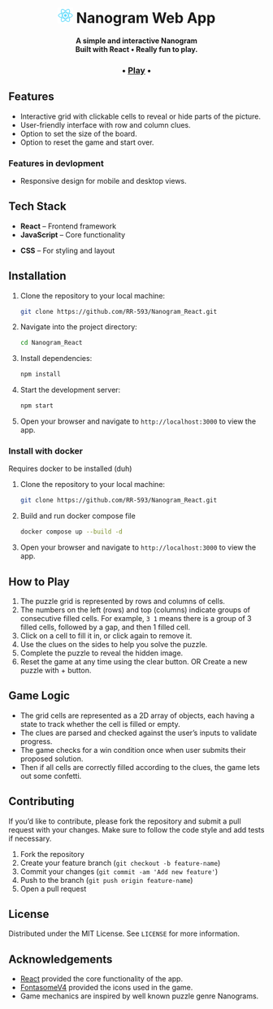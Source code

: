 <h1 align="center">
     <img src=https://github.com/RR-593/Nanogram_React/blob/main/public/logo192.png" width="30" height="30">
    <b>Nanogram Web App</b>
    <br>
</h1>

<p align="center">
  <b>A simple and interactive Nanogram</b> <br />
  <b>Built with React • Really fun to play.</b> <br />
</p>

<h3 align="center">
 &bull;
  <a href="https://rr-593.github.io/Nanogram_React/">Play</a>  &bull;
</h3>

## Features

- Interactive grid with clickable cells to reveal or hide parts of the picture.
- User-friendly interface with row and column clues.
- Option to set the size of the board.
- Option to reset the game and start over.
<!-- - Timer to track how long it takes to solve the puzzle (optional). -->

### Features in devlopment

- Responsive design for mobile and desktop views.

## Tech Stack

- **React** – Frontend framework
- **JavaScript** – Core functionality
<!-- - **LocalStorage** – Optionally for saving progress or high scores -->
- **CSS** – For styling and layout

## Installation

1. Clone the repository to your local machine:

    ```bash
    git clone https://github.com/RR-593/Nanogram_React.git
    ```

2. Navigate into the project directory:

    ```bash
    cd Nanogram_React
    ```

3. Install dependencies:

    ```bash
    npm install
    ```

4. Start the development server:

    ```bash
    npm start
    ```

5. Open your browser and navigate to `http://localhost:3000` to view the app.

### Install with docker

Requires docker to be installed (duh)

1. Clone the repository to your local machine:

    ```bash
    git clone https://github.com/RR-593/Nanogram_React.git
    ```

2. Build and run docker compose file

    ```bash
    docker compose up --build -d
    ```

3. Open your browser and navigate to `http://localhost:3000` to view the app.

## How to Play

1. The puzzle grid is represented by rows and columns of cells.
2. The numbers on the left (rows) and top (columns) indicate groups of consecutive filled cells. For example, `3 1` means there is a group of 3 filled cells, followed by a gap, and then 1 filled cell.
3. Click on a cell to fill it in, or click again to remove it.
4. Use the clues on the sides to help you solve the puzzle.
5. Complete the puzzle to reveal the hidden image.
6. Reset the game at any time using the clear button.
OR
Create a new puzzle with + button.

## Game Logic

- The grid cells are represented as a 2D array of objects, each having a state to track whether the cell is filled or empty.
- The clues are parsed and checked against the user’s inputs to validate progress.
- The game checks for a win condition once when user submits their proposed solution.
- Then if all cells are correctly filled according to the clues, the game lets out some confetti.

## Contributing

If you’d like to contribute, please fork the repository and submit a pull request with your changes. Make sure to follow the code style and add tests if necessary.

1. Fork the repository
2. Create your feature branch (`git checkout -b feature-name`)
3. Commit your changes (`git commit -am 'Add new feature'`)
4. Push to the branch (`git push origin feature-name`)
5. Open a pull request

## License

Distributed under the MIT License. See `LICENSE` for more information.

## Acknowledgements

- [React](https://reactjs.org/) provided the core functionality of the app.
- [FontasomeV4](https://fontawesome.com/v4/) provided the icons used in the game.
- Game mechanics are inspired by well known puzzle genre Nanograms.
